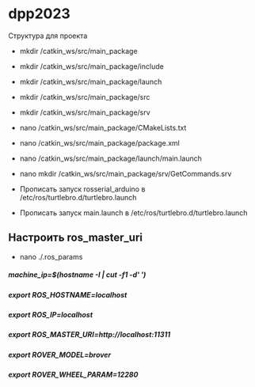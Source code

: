 # dpp2023

Структура для проекта

* mkdir /catkin_ws/src/main_package
* mkdir /catkin_ws/src/main_package/include
* mkdir /catkin_ws/src/main_package/launch
* mkdir /catkin_ws/src/main_package/src
* mkdir /catkin_ws/src/main_package/srv

* nano /catkin_ws/src/main_package/CMakeLists.txt
* nano /catkin_ws/src/main_package/package.xml

* nano /catkin_ws/src/main_package/launch/main.launch
* nano mkdir /catkin_ws/src/main_package/srv/GetCommands.srv

* Прописать запуск rosserial_arduino в /etc/ros/turtlebro.d/turtlebro.launch 
* Прописать запуск main.launch в /etc/ros/turtlebro.d/turtlebro.launch 



<h2> Настроить ros_master_uri </h2>

* nano ./.ros_params

<h5> machine_ip=$(hostname  -I | cut -f1 -d' ') </h5>
<h5> export ROS_HOSTNAME=localhost </h5>
<h5> export ROS_IP=localhost </h5>
<h5> export ROS_MASTER_URI=http://localhost:11311 </h5>
<h5> export ROVER_MODEL=brover </h5>
<h5> export ROVER_WHEEL_PARAM=12280 </h5>
